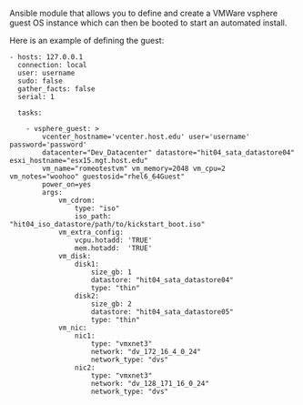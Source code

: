 Ansible module that allows you to define and create a VMWare vsphere guest OS instance which can then be booted to start an automated install.

Here is an example of defining the guest:

    - hosts: 127.0.0.1
      connection: local
      user: username
      sudo: false
      gather_facts: false
      serial: 1
    
      tasks:
    
        - vsphere_guest: > 
            vcenter_hostname='vcenter.host.edu' user='username' password='password' 
            datacenter="Dev_Datacenter" datastore="hit04_sata_datastore04" esxi_hostname="esx15.mgt.host.edu" 
            vm_name="romeotestvm" vm_memory=2048 vm_cpu=2 vm_notes="woohoo" guestosid="rhel6_64Guest"
            power_on=yes
            args:
                vm_cdrom:
                    type: "iso"
                    iso_path: "hit04_iso_datastore/path/to/kickstart_boot.iso"
                vm_extra_config:
                    vcpu.hotadd: 'TRUE'
                    mem.hotadd:  'TRUE'            
                vm_disk:                
                    disk1:                     
                        size_gb: 1
                        datastore: "hit04_sata_datastore04"
                        type: "thin"
                    disk2:
                        size_gb: 2
                        datastore: "hit04_sata_datastore05"
                        type: "thin"
                vm_nic:
                    nic1:
                        type: "vmxnet3"
                        network: "dv_172_16_4_0_24"
                        network_type: "dvs"
                    nic2:
                        type: "vmxnet3"
                        network: "dv_128_171_16_0_24"
                        network_type: "dvs"
